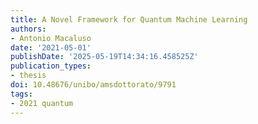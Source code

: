 ```yaml
---
title: A Novel Framework for Quantum Machine Learning
authors:
- Antonio Macaluso
date: '2021-05-01'
publishDate: '2025-05-19T14:34:16.458525Z'
publication_types:
- thesis
doi: 10.48676/unibo/amsdottorato/9791
tags:
- 2021 quantum
---
```

